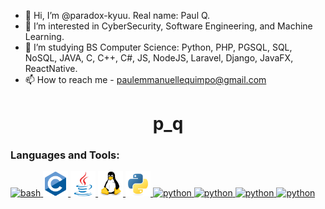 
- 👋 Hi, I’m @paradox-kyuu. Real name: Paul Q.
- 👀 I’m interested in CyberSecurity, Software Engineering, and Machine Learning.
- 🌱 I’m studying BS Computer Science: Python, PHP, PGSQL, SQL, NoSQL, JAVA, C, C++, C#, JS, NodeJS, Laravel, Django, JavaFX, ReactNative.
- 📫 How to reach me - paulemmanuellequimpo@gmail.com


#
<h1 align="center">p_q</h1>
<h3 align="left">Languages and Tools:</h3>
<p align="left"> <a href="https://www.gnu.org/software/bash/" target="_blank"> <img src="https://www.vectorlogo.zone/logos/gnu_bash/gnu_bash-icon.svg" alt="bash" width="40" height="40"/> </a> <a href="https://www.cprogramming.com/" target="_blank"> <img src="https://raw.githubusercontent.com/devicons/devicon/master/icons/c/c-original.svg" alt="c" width="40" height="40"/> </a> <a href="https://www.java.com" target="_blank"> <img src="https://raw.githubusercontent.com/devicons/devicon/master/icons/java/java-original.svg" alt="java" width="40" height="40"/> </a> <a href="https://www.linux.org/" target="_blank"> <img src="https://raw.githubusercontent.com/devicons/devicon/master/icons/linux/linux-original.svg" alt="linux" width="40" height="40"/> </a> <a href="https://www.python.org" target="_blank"> <img src="https://raw.githubusercontent.com/devicons/devicon/master/icons/python/python-original.svg" alt="python" width="40" height="40"/> </a> <a href="https://reactnative.dev/" target="_blank"> <img src="https://d33wubrfki0l68.cloudfront.net/554c3b0e09cf167f0281fda839a5433f2040b349/ecfc9/img/header_logo.svg" alt="python" width="40" height="40"/> </a>
<a href="https://code.visualstudio.com/" target="_blank"> <img src="https://cdn.freebiesupply.com/logos/large/2x/visual-studio-code-logo-svg-vector.svg" alt="python" width="40" height="40"/> </a>
<a href="https://firebase.google.com/" target="_blank"> <img src="https://www.gstatic.com/devrel-devsite/prod/v305546bcb5d253cf3be5a548268e131fc74d5e15542d870fcfdb689895966994/firebase/images/lockup.svg" alt="python" width="80" height="80"/> </a>
<a href="https://nodejs.org/en" target="_blank"> <img src="https://nodejs.org/static/images/logo.svg" alt="python" width="80" height="80"/> </a>



</p><br>
